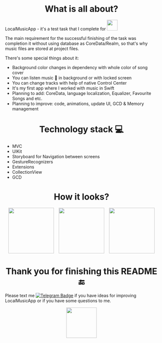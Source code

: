 <h1 align="center">
  What is all about?
</h1>

LocalMusicApp - it's a test task that I complete for <img src="https://planx.one/planx.svg" width="35">

The main requirement for the successful finishing of the task was completion it without using database as CoreData/Realm, so that's why music files are stored at project files.

There's some special things about it:
- Background color changes in dependency with whole color of song cover
- You can listen music 🎸 in background or with locked screen
- You can change tracks with help of native Control Center
- It's my first app where I worked with music in Swift
- Planning to add: CoreData, language localization, Equalizer, Favourite Songs and etc.
- Planning to improve: code, animations, update UI, GCD & Memory management

<h1 align="center">
  Technology stack 💻
</h1>

- MVC
- UIKit
- Storyboard for Navigation between screens
- GestureRecognizers
- Extensions
- CollectionView
- GCD

<h1 align="center">
  How it looks?
</h1>
<div align="center">
  <img src="https://user-images.githubusercontent.com/97976090/199568681-6a72f8ea-c4a9-4a26-acfb-653fc63be9ab.png" width="150">
  &nbsp&nbsp
  <img src="https://user-images.githubusercontent.com/97976090/199569460-787e10ab-6a9b-4611-a7c9-c6ee648f0579.png" width="150">
  &nbsp&nbsp
  <img src="https://user-images.githubusercontent.com/97976090/199569659-4417ba27-8fa3-4602-b5a5-ba4bbd2188fd.png" width="150">
</div>
<h1 align="center">
  Thank you for finishing this README 🔚
</h1>

Please text me <a href="https://www.t.me/atrapashka">
    <img src="https://img.shields.io/badge/Telegram-blue?style=logo=telegram&logoColor=white" alt="Telegram Badge"/></a> if you have ideas for improving LocalMusicApp or if you have some questions to me.
<div align="center">
<img src="https://media.giphy.com/media/fxI1G5PNC5esyNlIUs/giphy.gif" width="100">
</div>
